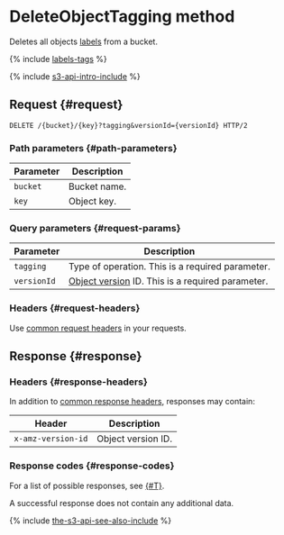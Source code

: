 # DeleteObjectTagging method

Deletes all objects [labels](../../../concepts/tags.md) from a bucket.

{% include [labels-tags](../../../../_includes/storage/labels-tags.md) %}

{% include [s3-api-intro-include](../../../../_includes/storage/s3-api-intro-include.md) %}

## Request {#request}

```http
DELETE /{bucket}/{key}?tagging&versionId={versionId} HTTP/2
```

### Path parameters {#path-parameters}

Parameter | Description
--- | ---
`bucket` | Bucket name.
`key` | Object key.

### Query parameters {#request-params}

Parameter | Description
--- | ---
`tagging` | Type of operation. This is a required parameter.
`versionId` | [Object version](../../../concepts/versioning.md) ID. This is a required parameter.

### Headers {#request-headers}

Use [common request headers](../common-request-headers.md) in your requests.

## Response {#response}

### Headers {#response-headers}

In addition to [common response headers](../common-response-headers.md), responses may contain:

Header | Description
--------- | --------
`x-amz-version-id` | Object version ID.

### Response codes {#response-codes}

For a list of possible responses, see [{#T}](../response-codes.md).

A successful response does not contain any additional data.

{% include [the-s3-api-see-also-include](../../../../_includes/storage/the-s3-api-see-also-include.md) %}